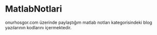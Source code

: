 # MatlabNotlari
onurhosgor.com üzerinde paylaştığım matlab notları kategorisindeki blog yazılarının kodlarını içermektedir.
